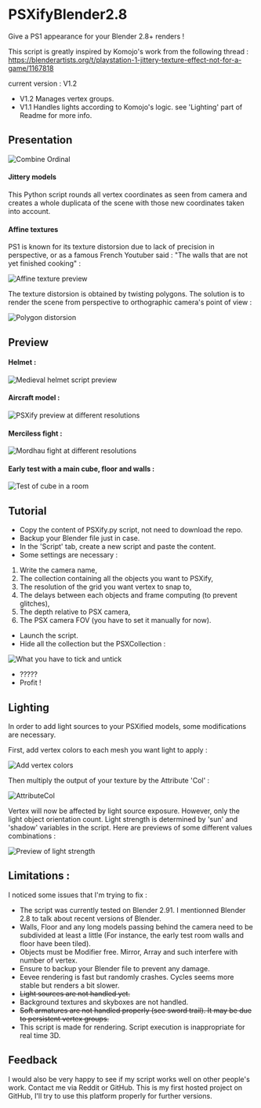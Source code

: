 # PSXifyBlender2.8
Give a PS1 appearance for your Blender 2.8+ renders !

This script is greatly inspired by Komojo's work from the following thread :
https://blenderartists.org/t/playstation-1-jittery-texture-effect-not-for-a-game/1167818

current version : V1.2

* V1.2 Manages vertex groups.
* V1.1 Handles lights according to Komojo's logic. see 'Lighting' part of Readme for more info.

## Presentation
![Combine Ordinal](https://github.com/DreliasJackCarter/PSXifyBlender2.8/blob/main/Previews/CombineOrdinal.gif)
#### Jittery models
This Python script rounds all vertex coordinates as seen from camera and creates a whole duplicata of the scene with those new coordinates taken into account.
#### Affine textures
PS1 is known for its texture distorsion due to lack of precision in perspective, or as a famous French Youtuber said : "The walls that are not yet finished cooking" :

![Affine texture preview](https://github.com/DreliasJackCarter/PSXifyBlender2.8/blob/main/Previews/Affine.jpg)

The texture distorsion is obtained by twisting polygons. The solution is to render the scene from perspective to orthographic camera's point of view :

![Polygon distorsion](https://github.com/DreliasJackCarter/PSXifyBlender2.8/blob/main/Previews/PreviewOfOrthoCameraRender.gif)

## Preview
#### Helmet :
![Medieval helmet script preview](https://github.com/DreliasJackCarter/PSXifyBlender2.8/blob/main/Previews/PreviewHelmet.gif)
#### Aircraft model :
![PSXify preview at different resolutions](https://github.com/DreliasJackCarter/PSXifyBlender2.8/blob/main/Previews/RenderPreviews.gif)
#### Merciless fight :
![Mordhau fight at different resolutions](https://github.com/DreliasJackCarter/PSXifyBlender2.8/blob/main/Previews/PreviewOnMordhauScene.gif)
#### Early test with a main cube, floor and walls :
![Test of cube in a room](https://github.com/DreliasJackCarter/PSXifyBlender2.8/blob/main/Previews/EarlyTestCubeInRoom.gif)

## Tutorial
* Copy the content of PSXify.py script, not need to download the repo.
* Backup your Blender file just in case.
* In the 'Script' tab, create a new script and paste the content.
* Some settings are necessary :
1. Write the camera name,
2. The collection containing all the objects you want to PSXify,
3. The resolution of the grid you want vertex to snap to,
4. The delays between each objects and frame computing (to prevent glitches),
5. The depth relative to PSX camera,
6. The PSX camera FOV (you have to set it manually for now).
* Launch the script.
* Hide all the collection but the PSXCollection :

![What you have to tick and untick](https://github.com/DreliasJackCarter/PSXifyBlender2.8/blob/main/Previews/HideFromRenderAndViewport.jpg)

* ?????
* Profit !

## Lighting

In order to add light sources to your PSXified models, some modifications are necessary.

First, add vertex colors to each mesh you want light to apply :

![Add vertex colors](https://github.com/DreliasJackCarter/PSXifyBlender2.8/blob/main/Previews/AddVertexColor.jpg)

Then multiply the output of your texture by the Attribute 'Col' :

![AttributeCol](https://github.com/DreliasJackCarter/PSXifyBlender2.8/blob/main/Previews/MaterialModifications.jpg)

Vertex will now be affected by light source exposure. However, only the light object orientation count. Light strength is determined by 'sun' and 'shadow' variables in the script.
Here are previews of some different values combinations :

![Preview of light strength](https://github.com/DreliasJackCarter/PSXifyBlender2.8/blob/main/Previews/LightPreview.jpg)

## Limitations :

I noticed some issues that I'm trying to fix :
* The script was currently tested on Blender 2.91. I mentionned Blender 2.8 to talk about recent versions of Blender.
* Walls, Floor and any long models passing behind the camera need to be subdivided at least a little (For instance, the early test room walls and floor have been tiled).
* Objects must be Modifier free. Mirror, Array and such interfere with number of vertex.
* Ensure to backup your Blender file to prevent any damage.
* Eevee rendering is fast but randomly crashes. Cycles seems more stable but renders a bit slower.
* ~~Light sources are not handled yet.~~
* Background textures and skyboxes are not handled.
* ~~Soft armatures are not handled properly (see sword trail). It may be due to persistent vertex groups.~~
* This script is made for rendering. Script execution is inappropriate for real time 3D.

## Feedback
I would also be very happy to see if my script works well on other people's work. Contact me via Reddit or GitHub.
This is my first hosted project on GitHub, I'll try to use this platform properly for further versions.
